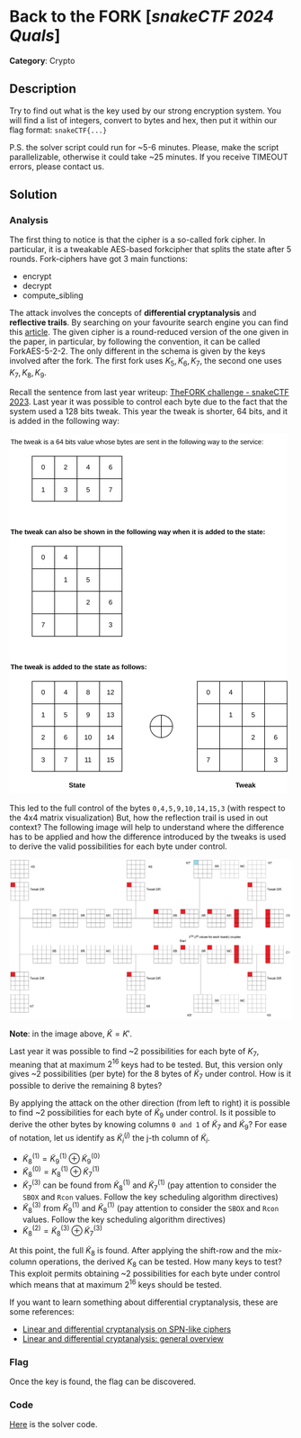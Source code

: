 # Back to the FORK [_snakeCTF 2024 Quals_]

**Category**: Crypto

## Description

Try to find out what is the key used by our strong encryption system.
You will find a list of integers, convert to bytes and hex, then put it
within our flag format: `snakeCTF{...}`

P.S. the solver script could run for ~5-6 minutes.
Please, make the script parallelizable, otherwise it could take ~25 minutes.
If you receive TIMEOUT errors, please contact us.

## Solution

### Analysis

The first thing to notice is that the cipher is a so-called fork cipher. In particular, it is a tweakable AES-based forkcipher that splits the state after 5 rounds. Fork-ciphers have got 3 main functions:

- encrypt
- decrypt
- compute_sibling

The attack involves the concepts of **differential cryptanalysis** and **reflective trails**.
By searching on your favourite search engine you can find this [article](https://eprint.iacr.org/2019/289.pdf). The given cipher is a round-reduced version of the one given in the paper, in particular, by following the convention, it can be called ForkAES-5-2-2. The only different in the schema is given by the keys involved after the fork. The first fork uses $K_5, K_6, K_7$, the second one uses $K_7, K_8, K_9$.

Recall the sentence from last year writeup: [TheFORK challenge - snakeCTF 2023](https://github.com/MadrHacks/snakeCTF2023-Writeups/blob/master/crypto/thefork/writeup.md).
Last year it was possible to control each byte due to the fact that the system used a 128 bits tweak. This year the tweak is shorter, 64 bits, and it is added in the following way:

![Tweak addition](./images/addition.png "Tweak addition")

This led to the full control of the bytes `0,4,5,9,10,14,15,3` (with respect to the 4x4 matrix visualization)
But, how the reflection trail is used in out context? The following image will help to understand where the difference has to be applied and how the difference introduced by the tweaks is used to derive the valid possibilities for each byte under control.

![Reflection trail differential attack](./images/reflection.png "Reflection trail differential attack")

**Note**: in the image above, $\tilde{K} = K'$.

Last year it was possible to find ~2 possibilities for each byte of $K_7$, meaning that at maximum $2^{16}$ keys had to be tested. But, this version only gives ~2 possibilities (per byte) for the 8 bytes of $\tilde{K}_7$ under control. How is it possible to derive the remaining 8 bytes?

By applying the attack on the other direction (from left to right) it is possible to find ~2 possibilities for each byte of $\tilde{K}_9$ under control.
Is it possible to derive the other bytes by knowing columns `0 and 1` of $\tilde{K}_7$ and $\tilde{K}_9$?
For ease of notation, let us identify as $\tilde{K}_i^{(j)}$ the j-th column of $\tilde{K}_i$.

- $\tilde{K}_8^{(1)} = \tilde{K}_9^{(1)} \oplus \tilde{K}_9^{(0)}$
- $\tilde{K}_8^{(0)} = K_8^{(1)} \oplus \tilde{K}_7^{(1)}$
- $\tilde{K}_7^{(3)}$ can be found from $\tilde{K}_8^{(1)}$ and $\tilde{K}_7^{(1)}$ (pay attention to consider the `SBOX` and `Rcon` values. Follow the key scheduling algorithm directives)
- $\tilde{K}_8^{(3)}$ from $\tilde{K}_9^{(1)}$ and $\tilde{K}_8^{(1)}$ (pay attention to consider the `SBOX` and `Rcon` values. Follow the key scheduling algorithm directives)
- $\tilde{K}_8^{(2)} = \tilde{K}_8^{(3)} \oplus \tilde{K}_7^{(3)}$

At this point, the full $\tilde{K}_8$ is found. After applying the shift-row and the mix-column operations, the derived $K_8$ can be tested. How many keys to test?
This exploit permits obtaining ~2 possibilities for each byte under control which means that at maximum $2^{16}$ keys should be tested.

If you want to learn something about differential cryptanalysis, these are some references:

- [Linear and differential cryptanalysis on SPN-like ciphers](http://www.cs.bc.edu/~straubin/crypto2017/heys.pdf)
- [Linear and differential cryptanalysis: general overview](https://summerschool-croatia.cs.ru.nl/2014/slides/Differential%20and%20Linear%20Cryptanalysis.pdf)

### Flag

Once the key is found, the flag can be discovered.

### Code

[Here](./attachments/solve.py) is the solver code.
